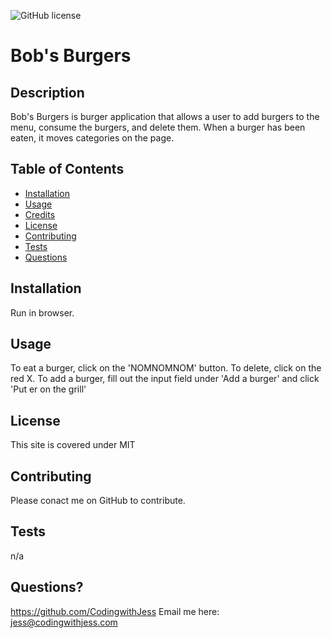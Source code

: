 ![GitHub license](https://img.shields.io/badge/license-MIT-blue.svg)


  # Bob's Burgers

  ## Description 
  Bob's Burgers is burger application that allows a user to add burgers to the menu, consume the burgers, and delete them. When a burger has been eaten, it moves categories on the page.

  ## Table of Contents
  * [Installation](#installation)
  * [Usage](#usage)
  * [Credits](#credits)
  * [License](#license)
  * [Contributing](#contributing)
  * [Tests](#tests)
  * [Questions](#questions) 
  
  ## Installation
  Run in browser.

  ## Usage 
  To eat a burger, click on the 'NOMNOMNOM' button. To delete, click on the red X. To add a burger, fill out the input field under 'Add a burger' and click 'Put er on the grill'
  ## License
  This site is covered under MIT
  
  ## Contributing
  Please conact me on GitHub to contribute.

  ## Tests
  n/a
  
  ## Questions?
  https://github.com/CodingwithJess
  Email me here: jess@codingwithjess.com

  